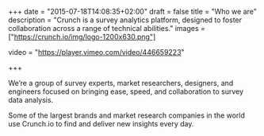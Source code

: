 +++
date = "2015-07-18T14:08:35+02:00"
draft = false
title = "Who we are"
description = "Crunch is a survey analytics platform, designed to foster collaboration across a range of technical abilities."
images = ["https://crunch.io/img/logo-1200x630.png"]

video = "https://player.vimeo.com/video/446659223"

+++

We’re a group of survey experts, market researchers, designers, and engineers focused on bringing ease, speed, and collaboration to survey data analysis. 

Some of the largest brands and market research companies in the world use Crunch.io to find and deliver new insights every day.
